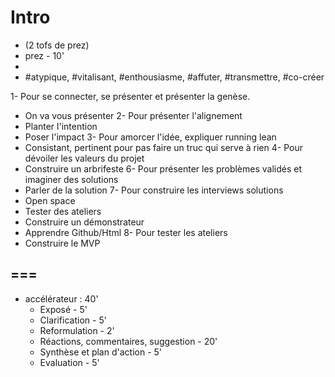# Intro
- (2 tofs de prez)
- prez - 10'
- 
- #atypique, #vitalisant, #enthousiasme, #affuter, #transmettre, #co-créer 

1- Pour se connecter, se présenter et présenter la genèse.
- On va vous présenter
2- Pour présenter l'alignement
- Planter l'intention
- Poser l'impact
3- Pour amorcer l'idée, expliquer running lean
- Consistant, pertinent pour pas faire un truc qui serve à rien
4- Pour dévoiler les valeurs du projet
- Construire un arbrifeste
6- Pour présenter les problèmes validés et imaginer des solutions
- Parler de la solution
7- Pour construire les interviews solutions
- Open space
- Tester des ateliers
- Construire un démonstrateur
- Apprendre Github/Html
8- Pour tester les ateliers
- Construire le MVP



===
- 
- accélérateur : 40'
  - Exposé - 5'
  - Clarification - 5'
  - Reformulation - 2'
  - Réactions, commentaires, suggestion - 20'
  - Synthèse et plan d'action - 5'
  - Evaluation - 5'



